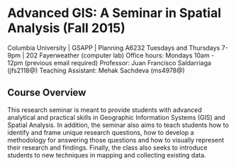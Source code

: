 # Advanced GIS: A Seminar in Spatial Analysis (Fall 2015)
Columbia University | GSAPP | Planning A6232
Tuesdays and Thursdays 7-9pm | 202 Fayerweather (computer lab)
Office hours: Mondays 10am - 12pm (previous email required)
Professor: Juan Francisco Saldarriaga (jfs2118@)
Teaching Assistant: Mehak Sachdeva (ms4978@)

## Course Overview
This research seminar is meant to provide students with advanced analytical and practical skills in Geographic Information Systems (GIS) and Spatial Analysis. In addition, the seminar also aims to teach students how to identify and frame unique research questions, how to develop a methodology for answering those questions and how to visually represent their research and findings. Finally, the class also seeks to introduce students to new techniques in mapping and collecting existing data.
